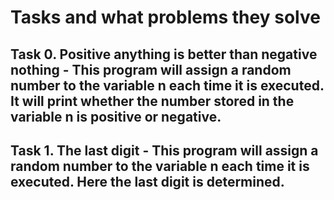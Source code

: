 # Tasks and what problems they solve

## Task 0. Positive anything is better than negative nothing - This program will assign a random number to the variable n each time it is executed. It will print whether the number stored in the variable n is positive or negative.

## Task 1. The last digit - This program will assign a random number to the variable n each time it is executed. Here the last digit is determined.

##
